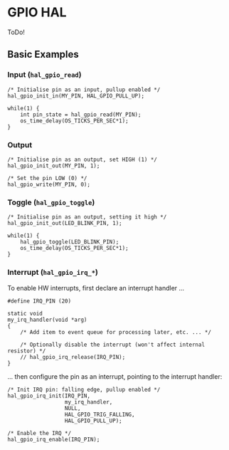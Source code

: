 # GPIO HAL

ToDo!

## Basic Examples

### Input (`hal_gpio_read`)

```
/* Initialise pin as an input, pullup enabled */
hal_gpio_init_in(MY_PIN, HAL_GPIO_PULL_UP);

while(1) {
    int pin_state = hal_gpio_read(MY_PIN);
    os_time_delay(OS_TICKS_PER_SEC*1);
}
```

### Output

```
/* Initialise pin as an output, set HIGH (1) */
hal_gpio_init_out(MY_PIN, 1);

/* Set the pin LOW (0) */
hal_gpio_write(MY_PIN, 0);
```

### Toggle (`hal_gpio_toggle`)

```
/* Initialise pin as an output, setting it high */
hal_gpio_init_out(LED_BLINK_PIN, 1);

while(1) {
    hal_gpio_toggle(LED_BLINK_PIN);
    os_time_delay(OS_TICKS_PER_SEC*1);
}
```

### Interrupt (`hal_gpio_irq_*`)

To enable HW interrupts, first declare an interrupt handler ...

```
#define IRQ_PIN (20)

static void
my_irq_handler(void *arg)
{
    /* Add item to event queue for processing later, etc. ... */

    /* Optionally disable the interrupt (won't affect internal resistor) */
    // hal_gpio_irq_release(IRQ_PIN);
}
```

... then configure the pin as an interrupt, pointing to the interrupt handler:

```
/* Init IRQ pin: falling edge, pullup enabled */
hal_gpio_irq_init(IRQ_PIN,
                  my_irq_handler,
                  NULL,
                  HAL_GPIO_TRIG_FALLING,
                  HAL_GPIO_PULL_UP);

/* Enable the IRQ */
hal_gpio_irq_enable(IRQ_PIN);
```
